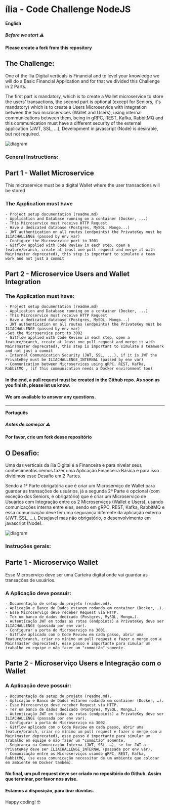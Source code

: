 # ília - Code Challenge NodeJS
**English**
##### Before we start ⚠️
**Please create a fork from this repository**

## The Challenge:
One of the ília Digital verticals is Financial and to level your knowledge we will do a Basic Financial Application and for that we divided this Challenge in 2 Parts.

The first part is mandatory, which is to create a Wallet microservice to store the users' transactions, the second part is optional (except for Seniors, it's mandatory) which is to create a Users Microservice with integration between the two microservices (Wallet and Users), using internal communications between them, being in gRPC, REST, Kafka, RabbitMQ and this communication must have a different security of the external application (JWT, SSL, ...), Development in javascript (Node) is desirable, but not required.

![diagram](diagram.png)

### General Instructions:
## Part 1 - Wallet Microservice

This microservice must be a digital Wallet where the user transactions will be stored

### The Application must have

    - Project setup documentation (readme.md)
    - Application and Database running on a container (Docker, ...)
    - This Microservice must receive HTTP Request
    - Have a dedicated database (Postgres, MySQL, Mongo...)
    - JWT authentication on all routes (endpoints) the PrivateKey must be ILIACHALLENGE (passed by env var)
    - Configure the Microservice port to 3001 
    - Gitflow applied with Code Review in each step, open a feature/branch, create at least one pull request and merge it with Main(master deprecated), this step is important to simulate a team work and not just a commit

## Part 2 - Microservice Users and Wallet Integration

### The Application must have:

    - Project setup documentation (readme.md)
    - Application and Database running on a container (Docker, ...)
    - This Microservice must receive HTTP Request   
    - Have a dedicated database (Postgres, MySQL, Mongo...)
    - JWT authentication on all routes (endpoints) the PrivateKey must be ILIACHALLENGE (passed by env var)
    -Set the Microservice port to 3002 
    - Gitflow applied with Code Review in each step, open a feature/branch, create at least one pull request and merge it with Main(master deprecated), this step is important to simulate a teamwork and not just a commit
    - Internal Communication Security (JWT, SSL, ...), if it is JWT the PrivateKey must be ILIACHALLENGE_INTERNAL (passed by env var)
    - Communication between Microservices using gRPC, REST, Kafka, RabbitMQ , (if this communication needs a Docker environment too)

#### In the end, a pull request must be created in the Github repo. As soon as you finish, please let us know.

#### We are available to answer any questions.


***

**Português**
##### Antes de começar ⚠️
**Por favor, crie um fork desse repositório**

## O Desafio:
Uma das verticais da ília Digital é a Financeira e para nivelar seus conhecimentos iremos fazer uma Aplicação Financeira Básica e para isso dividimos esse Desafio em 2 Partes.

Sendo a 1ª Parte obrigatória que é criar um Microserviço de Wallet para guardar as transações de usuários, já a segunda 2ª Parte é opcional (com exceção dos Seniors, é obrigatório) que é criar um Microserviço de Usuários com Integração entre os 2 Microserviços (Wallet e Users), usando comunicações interna entre eles, sendo em gRPC, REST, Kafka, RabbitMQ e essa comunicação deve ter uma segurança diferente da aplicação externa (JWT, SSL, …), Desejavel mas não obrigatório, o desenvolvimento em javascript (Node).

![diagram](diagram.png)

### Instruções gerais:
## Parte 1 - Microserviço Wallet

Esse Microserviço deve ser uma Carteira digital onde vai guardar as transações de usuários.

### A Aplicação deve possuir:

    - Documentação de setup do projeto (readme.md).
    - Aplicação e Banco de Dados estarem rodando em container (Docker, …).
    - Esse Microserviço deve receber Request via HTTP.
    - Ter um banco de dados dedicado (Postgres, MySQL, Mongo…).
    - Autenticação JWT em todas as rotas (endpoints) a PrivateKey deve ser ILIACHALLENGE (passada por env var).
    - Configurar a porta do Microserviço na 3001.
    - Gitflow aplicado com o Code Review em cada passo, abrir uma feature/branch, criar no mínimo um pull request e fazer o merge com a Main(master deprecated), esse passo é importante para simular um trabalho em equipe e não fazer um "commitão" somente.

## Parte 2 - Microserviço Users e Integração com o Wallet

### A Aplicação deve possuir:

    - Documentação de setup do projeto (readme.md).
    - Aplicação e Banco de Dados estarem rodando em container (Docker, …).
    - Esse Microserviço deve receber Request via HTTP.
    - Ter um banco de dados dedicado (Postgres, MySQL, Mongo…).
    - Autenticação JWT em todas as rotas (endpoints) a PrivateKey deve ser ILIACHALLENGE (passada por env var).
    - Configurar a porta do Microserviço na 3002.
    - Gitflow aplicado com o Code Review em cada passo, abrir uma feature/branch, criar no mínimo um pull request e fazer o merge com a Main(master deprecated), esse passo é importante para simular um trabalho em equipe e não fazer um "commitão" somente.
    - Segurança na Comunicação Interna (JWT, SSL, …), se for JWT a PrivateKey deve ser ILIACHALLENGE_INTERNAL (passada por env var).
    - Comunicação entre os Microserviços usando gRPC, REST, Kafka, RabbitMQ, (se essa comunicação necessitar de um ambiente que colocar em ambiente em Docker também).


#### No final, um pull request deve ser criado no repositório do Github. Assim que terminar, por favor nos avise.

#### Estamos à disposição, para tirar dúvidas.

Happy coding! 🤓
